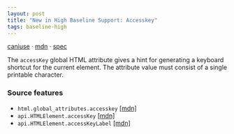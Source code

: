 ```yaml
---
layout: post
title: "New in High Baseline Support: Accesskey"
tags: baseline-high
---
```


[caniuse](https://caniuse.com/?search=accesskey) · [mdn](https://developer.mozilla.org/en-US/search?q=Accesskey) · [spec](https://html.spec.whatwg.org/multipage/interaction.html#the-accesskey-attribute)

The `accessKey` global HTML attribute gives a hint for generating a keyboard shortcut for the current element. The attribute value must consist of a single printable character.

### Source features

- ``html.global_attributes.accesskey`` [[mdn]](https://developer.mozilla.org/en-US/search?q=html.global_attributes.accesskey)
- ``api.HTMLElement.accessKey`` [[mdn]](https://developer.mozilla.org/en-US/search?q=api.HTMLElement.accessKey)
- ``api.HTMLElement.accessKeyLabel`` [[mdn]](https://developer.mozilla.org/en-US/search?q=api.HTMLElement.accessKeyLabel)
